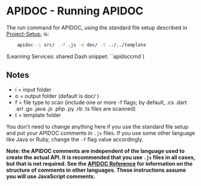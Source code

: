 # APIDOC - Running APIDOC

The run command for APIDOC, using the standard file setup described in [Project-Setup](Project-Setup.md), is:

```bash
    apidoc -i src/  -f .js -o doc/ -t ../../template
```
(Learning Services: shared Dash snippet: ``apidoccmd`)

## Notes

- i = input folder
- o = output folder (default is doc/ )
- f = file type to scan (include one or more -f flags; by default, .cs .dart .erl .go .java .js .php .py .rb .ts files are scanned)
- t = template folder

You don't need to change anything here if you use the standard file setup and put your APIDOC comments in `.js` files. If you use some other language like Java or Ruby, change the `-f` flag value accordingly.

**Note: the APIDOC comments are independent of the language used to create the actual API. It is recommended that you use `.js` files in all cases, but that is not required. See the [APIDOC Reference](http://apidocjs.com/) for information on the structure of comments in other languages. These instructions assume you will use JavaScript comments.**